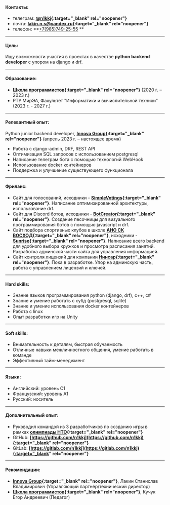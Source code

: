 #### Контакты:

- телеграм: **[@n1kkj](https://t.me/n1kkj){:target="_blank" rel="noopener"}**
- почта: **[lakin.n.s@yandex.ru](mailto:lakin.n.s@yandex.ru){:target="_blank" rel="noopener"}**
- телефон: **[+7(985)749-25-55](tel:+7-985-749-25-55) **
  <div class="mob"><ul><li><a href="vcard.vcf">сохранить контакт</a></li></ul></div>

---
#### Цель:

Ищу возможности участия в проектах в качестве **python backend developer** с упором на django и drf.

---
#### Образование:
- **[Школа программистов](https://informatics.ru/branches/prospektmira/?utm_medium=maps&utm_source=yamaps&ysclid=lqqk4zzk0897294546){:target="_blank" rel="noopener"}**
 (2020 г. – 2023 г.)
- РТУ МирЭА, Факультет "Информатики и вычислительной техники" (2023 г. - 2027 г.)

---
#### Релевантный опыт:

Python junior backend developer, **[Innova Group](https://innovacompanies.com/){:target="_blank" rel="noopener"}** (апрель 2023 г. – настоящее время)
- Работа с django-admin, DRF, REST API
- Оптимизация SQL запросов с использованием postgresql
- Написание телеграм бота с помощью технологий WebHook
- Использование docker контейнеров
- Поддержка и улучшение существующего функционала

---
#### Фриланс:

- Сайт для голосований, исходники - **[SimpleVotings](https://gitlab.com/n1kkj/simple_votings){:target="_blank" rel="noopener"}**. Написание оптимизированной архитектуры, использование drf.
- Сайт для Discord ботов, исходники - **[BotCreator](https://gitlab.com/n1kkj/botcreator){:target="_blank" rel="noopener"}**. Создание песочницы для визуального программирования ботов с помощью javascript и drf.
- Сайт подбора спортивных клубов в школе **[АНО СК ВОСХОД](https://vk.com/sunrise.russia){:target="_blank" rel="noopener"}**, исходники - **[Sunrise](https://github.com/JaydenPears/sunrise){:target="_blank" rel="noopener"}**. Написание всего backend для удобного выбора кружков и просмотра расписания занятий. Разработка админской части сайта для управления информацией. 
- Сайт контроля лицензий для компании **[Нинсар](https://ninsar.pro/){:target="_blank" rel="noopener"}**. Пока в разработке. Упор на админскую часть, работа с управлением лицензий и ключей.

---
#### Hard skills:

- Знание языков программирования python (django, drf), c++, c#
- Знание и умение работать с субд (postgresql, sqlite)
- Знание и умение использования docker контейнеров
- Работа с linux
- Опыт разработки игр на Unity

---
#### Soft skills:

- Внимательность к деталям, быстрая обучаемость
- Отличные навыки межличностного общения, умение работать в команде
- Эффективный тайм-менеджмент

---
#### Языки:
- Английский: уровень C1
- Французский: уровень A1
- Русский: носитель

---
#### Дополнительный опыт:

- Руководил командой из 3 разработчиков по созданию игры в рамках **[олимпиады НТО](https://ntcontest.ru/tracks/nto-school/proekt-sozdaniya-virtualnykh-mirov/razrabotka-komputernih-igr/){:target="_blank" rel="noopener"}**
- GitHub: **[https://github.com/n1kkj](https://github.com/n1kkj){:target="_blank" rel="noopener"}**
- GitLab: **[https://gitlab.com/n1kkj](https://gitlab.com/n1kkj){:target="_blank" rel="noopener"}**

---
#### Рекомендации:
- **[Innova Group](https://innovacompanies.com/){:target="_blank" rel="noopener"}**, Лакин Станислав Владимирович (Управляющий партнёр/технический директор)
- **[Школа программистов](https://informatics.ru/branches/prospektmira/?utm_medium=maps&utm_source=yamaps&ysclid=lqqk4zzk0897294546){:target="_blank" rel="noopener"}**, Кучук Егор Андреевич (Педагог)
<style>
@media only screen and (max-width: 480px) {
  .pc{
    display: none;
  }
}

@media only screen and (min-width: 480px) {
  .mob{
    display: none;
    font-weight: bold;
  }
}
  
.inner{
    max-width: 800px;
}
</style>
